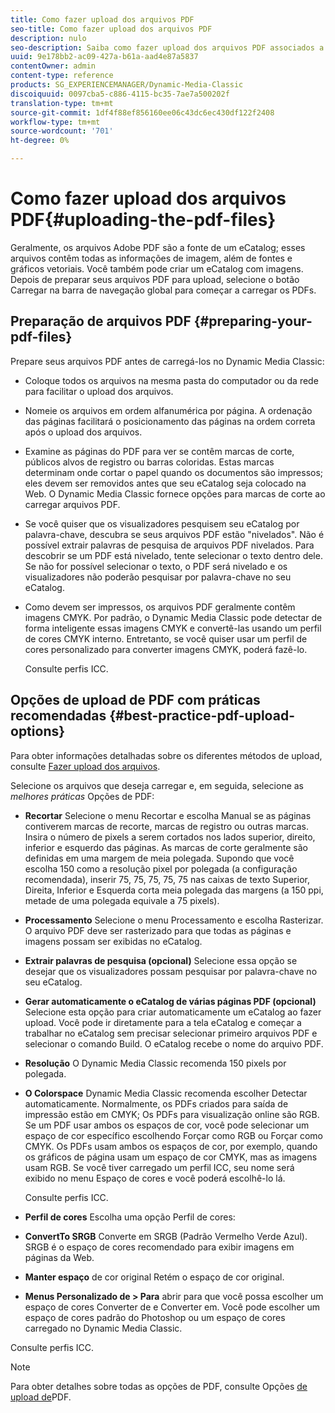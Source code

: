 ```yaml
---
title: Como fazer upload dos arquivos PDF
seo-title: Como fazer upload dos arquivos PDF
description: nulo
seo-description: Saiba como fazer upload dos arquivos PDF associados a um eCatalog.
uuid: 9e178bb2-ac09-427a-b61a-aad4e87a5837
contentOwner: admin
content-type: reference
products: SG_EXPERIENCEMANAGER/Dynamic-Media-Classic
discoiquuid: 0097cba5-c886-4115-bc35-7ae7a500202f
translation-type: tm+mt
source-git-commit: 1df4f88ef856160ee06c43dc6ec430df122f2408
workflow-type: tm+mt
source-wordcount: '701'
ht-degree: 0%

---
```



# Como fazer upload dos arquivos PDF{#uploading-the-pdf-files}

Geralmente, os arquivos Adobe PDF são a fonte de um eCatalog; esses arquivos contêm todas as informações de imagem, além de fontes e gráficos vetoriais. Você também pode criar um eCatalog com imagens. Depois de preparar seus arquivos PDF para upload, selecione o botão Carregar na barra de navegação global para começar a carregar os PDFs.

## Preparação de arquivos PDF {#preparing-your-pdf-files}

Prepare seus arquivos PDF antes de carregá-los no Dynamic Media Classic:

* Coloque todos os arquivos na mesma pasta do computador ou da rede para facilitar o upload dos arquivos.
* Nomeie os arquivos em ordem alfanumérica por página. A ordenação das páginas facilitará o posicionamento das páginas na ordem correta após o upload dos arquivos.
* Examine as páginas do PDF para ver se contêm marcas de corte, públicos alvos de registro ou barras coloridas. Estas marcas determinam onde cortar o papel quando os documentos são impressos; eles devem ser removidos antes que seu eCatalog seja colocado na Web. O Dynamic Media Classic fornece opções para marcas de corte ao carregar arquivos PDF.
* Se você quiser que os visualizadores pesquisem seu eCatalog por palavra-chave, descubra se seus arquivos PDF estão &quot;nivelados&quot;. Não é possível extrair palavras de pesquisa de arquivos PDF nivelados. Para descobrir se um PDF está nivelado, tente selecionar o texto dentro dele. Se não for possível selecionar o texto, o PDF será nivelado e os visualizadores não poderão pesquisar por palavra-chave no seu eCatalog.
* Como devem ser impressos, os arquivos PDF geralmente contêm imagens CMYK. Por padrão, o Dynamic Media Classic pode detectar de forma inteligente essas imagens CMYK e convertê-las usando um perfil de cores CMYK interno. Entretanto, se você quiser usar um perfil de cores personalizado para converter imagens CMYK, poderá fazê-lo.

   Consulte perfis [](icc-profiles.md#icc_profiles)ICC.

## Opções de upload de PDF com práticas recomendadas {#best-practice-pdf-upload-options}

Para obter informações detalhadas sobre os diferentes métodos de upload, consulte [Fazer upload dos arquivos](uploading-files.md#uploading_your_files).

Selecione os arquivos que deseja carregar e, em seguida, selecione as *melhores práticas* Opções de PDF:

* **Recortar** Selecione o menu Recortar e escolha Manual se as páginas contiverem marcas de recorte, marcas de registro ou outras marcas. Insira o número de pixels a serem cortados nos lados superior, direito, inferior e esquerdo das páginas. As marcas de corte geralmente são definidas em uma margem de meia polegada. Supondo que você escolha 150 como a resolução pixel por polegada (a configuração recomendada), inserir 75, 75, 75, 75, 75 nas caixas de texto Superior, Direita, Inferior e Esquerda corta meia polegada das margens (a 150 ppi, metade de uma polegada equivale a 75 pixels).

* **Processamento** Selecione o menu Processamento e escolha Rasterizar. O arquivo PDF deve ser rasterizado para que todas as páginas e imagens possam ser exibidas no eCatalog.

* **Extrair palavras de pesquisa (opcional)** Selecione essa opção se desejar que os visualizadores possam pesquisar por palavra-chave no seu eCatalog.

* **Gerar automaticamente o eCatalog de várias páginas PDF (opcional)** Selecione esta opção para criar automaticamente um eCatalog ao fazer upload. Você pode ir diretamente para a tela eCatalog e começar a trabalhar no eCatalog sem precisar selecionar primeiro arquivos PDF e selecionar o comando Build. O eCatalog recebe o nome do arquivo PDF.

* **Resolução** O Dynamic Media Classic recomenda 150 pixels por polegada.

* **O Colorspace** Dynamic Media Classic recomenda escolher Detectar automaticamente. Normalmente, os PDFs criados para saída de impressão estão em CMYK; Os PDFs para visualização online são RGB. Se um PDF usar ambos os espaços de cor, você pode selecionar um espaço de cor específico escolhendo Forçar como RGB ou Forçar como CMYK. Os PDFs usam ambos os espaços de cor, por exemplo, quando os gráficos de página usam um espaço de cor CMYK, mas as imagens usam RGB. Se você tiver carregado um perfil ICC, seu nome será exibido no menu Espaço de cores e você poderá escolhê-lo lá.

   Consulte perfis [](icc-profiles.md#icc_profiles)ICC.

* **Perfil de cores** Escolha uma opção Perfil de cores:

* **ConvertTo SRGB** Converte em SRGB (Padrão Vermelho Verde Azul). SRGB é o espaço de cores recomendado para exibir imagens em páginas da Web.

* **Manter espaço** de cor original Retém o espaço de cor original.

* **Menus Personalizado de > Para** abrir para que você possa escolher um espaço de cores Converter de e Converter em. Você pode escolher um espaço de cores padrão do Photoshop ou um espaço de cores carregado no Dynamic Media Classic.

Consulte perfis [](icc-profiles.md#icc_profiles)ICC.

>[!NOTE]
>
>Para obter detalhes sobre todas as opções de PDF, consulte Opções [de upload de](pdfs.md#pdf_upload_options)PDF.

